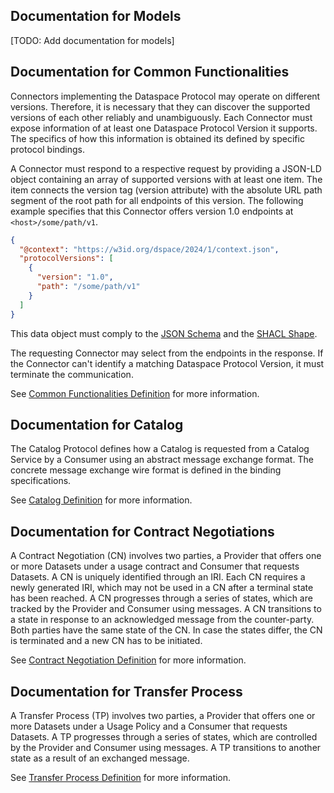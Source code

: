 ## Documentation for Models

[TODO: Add documentation for models]

## Documentation for Common Functionalities

Connectors implementing the Dataspace Protocol may operate on different versions. Therefore, it is necessary that they can discover the supported versions of each other reliably and unambiguously. 
Each Connector must expose information of at least one Dataspace Protocol Version it supports. The specifics of how this information is obtained its defined by specific protocol bindings.

A Connector must respond to a respective request by providing a JSON-LD object containing an array of supported versions with at least one item. 
The item connects the version tag (version attribute) with the absolute URL path segment of the root path for all endpoints of this version. 
The following example specifies that this Connector offers version 1.0 endpoints at ```<host>/some/path/v1```.

```json
{
  "@context": "https://w3id.org/dspace/2024/1/context.json",
  "protocolVersions": [
    {
      "version": "1.0",
      "path": "/some/path/v1"
    }
  ]
}
```

This data object must comply to the [JSON Schema](https://github.com/International-Data-Spaces-Association/ids-specification/blob/main/common/schema/version-schema.json) and the [SHACL Shape](https://github.com/International-Data-Spaces-Association/ids-specification/blob/main/common/shape/version-shape.ttl).

The requesting Connector may select from the endpoints in the response. 
If the Connector can't identify a matching Dataspace Protocol Version, it must terminate the communication.

See [Common Functionalities Definition](https://docs.internationaldataspaces.org/ids-knowledgebase/v/dataspace-protocol/common-functionalities) for more information.

## Documentation for Catalog

The Catalog Protocol defines how a Catalog is requested from a Catalog Service by a Consumer using an abstract message exchange format. 
The concrete message exchange wire format is defined in the binding specifications.

See [Catalog Definition](../dsp_api/src/catalog/README.md) for more information.

## Documentation for Contract Negotiations

A Contract Negotiation (CN) involves two parties, a Provider that offers one or more Datasets under a usage contract and Consumer that requests Datasets.
A CN is uniquely identified through an IRI. Each CN requires a newly generated IRI, which may not be used in a CN after a terminal state has been reached.
A CN progresses through a series of states, which are tracked by the Provider and Consumer using messages.
A CN transitions to a state in response to an acknowledged message from the counter-party.
Both parties have the same state of the CN. In case the states differ, the CN is terminated and a new CN has to be initiated.

See [Contract Negotiation Definition](../dsp_api/src/contract_negotiation/README.md) for more information.

## Documentation for Transfer Process

A Transfer Process (TP) involves two parties, a Provider that offers one or more Datasets under a Usage Policy and a Consumer that requests Datasets. 
A TP progresses through a series of states, which are controlled by the Provider and Consumer using messages. 
A TP transitions to another state as a result of an exchanged message.

See [Transfer Process Definition](../dsp_api/src/transfer_process/README.md) for more information.